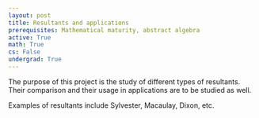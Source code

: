```yaml
---
layout: post
title: Resultants and applications
prerequisites: Mathematical maturity, abstract algebra
active: True
math: True
cs: False
undergrad: True
---
```


The purpose of this project is the study of different types of resultants.
Their comparison and their usage in applications are to be studied as well.

Examples of resultants include Sylvester, Macaulay, Dixon,  etc.
